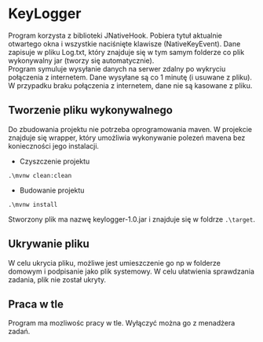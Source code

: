 # KeyLogger
Program korzysta z biblioteki JNativeHook. Pobiera tytuł aktualnie otwartego okna i wszystkie naciśnięte klawisze (NativeKeyEvent).
Dane zapisuje w pliku Log.txt, który znajduje się w tym samym folderze co plik wykonywalny jar (tworzy się automatycznie).
<br>Program symuluje wysyłanie danych na serwer zdalny po wykryciu połączenia z internetem.
Dane wysyłane są co 1 minutę (i usuwane z pliku). W przypadku braku połączenia z internetem, dane nie są kasowane z pliku. 

## Tworzenie pliku wykonywalnego
Do zbudowania projektu nie potrzeba oprogramowania maven. W projekcie znajduje się wrapper, który umożliwia wykonywanie polezeń mavena bez konieczności jego instalacji.
* Czyszczenie projektu
````$xslt
.\mvnw clean:clean
````
* Budowanie projektu
````$xslt
.\mvnw install
````
Stworzony plik ma nazwę keylogger-1.0.jar i znajduje się w foldrze ``.\target``.

## Ukrywanie pliku
W celu ukrycia pliku, możliwe jest umieszczenie go np w folderze domowym i podpisanie jako plik systemowy.
W celu ułatwienia sprawdzania zadania, plik nie został ukryty.

## Praca w tle
Program ma mozliwośc pracy w tle. Wyłączyć można go z menadżera zadań.